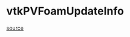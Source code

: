# vtkPVFoamUpdateInfo

[source](github.com/OpenFOAM-jp/OpenFOAM-utilities-tutorials-jp/blob/master/v1906/postProcessing/graphics/PVReaders/vtkPVFoam/vtkPVFoamUpdateInfo.C/vtkPVFoamUpdateInfo.C)



